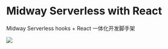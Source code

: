 # Midway Serverless with React

Midway Serverless hooks + React 一体化开发脚手架

![](https://gw.alicdn.com/tfs/TB1B9phR.z1gK0jSZLeXXb9kVXa-2880-1800.png)
